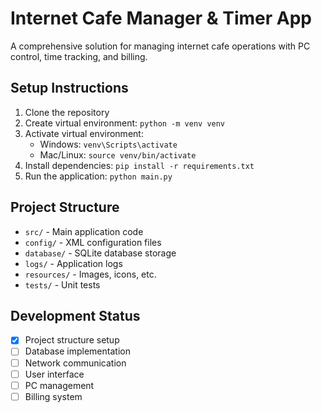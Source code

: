 # Internet Cafe Manager & Timer App

A comprehensive solution for managing internet cafe operations with PC control, time tracking, and billing.

## Setup Instructions

1. Clone the repository
2. Create virtual environment: `python -m venv venv`
3. Activate virtual environment:
   - Windows: `venv\Scripts\activate`
   - Mac/Linux: `source venv/bin/activate`
4. Install dependencies: `pip install -r requirements.txt`
5. Run the application: `python main.py`

## Project Structure

- `src/` - Main application code
- `config/` - XML configuration files
- `database/` - SQLite database storage
- `logs/` - Application logs
- `resources/` - Images, icons, etc.
- `tests/` - Unit tests

## Development Status

- [x] Project structure setup
- [ ] Database implementation
- [ ] Network communication
- [ ] User interface
- [ ] PC management
- [ ] Billing system
